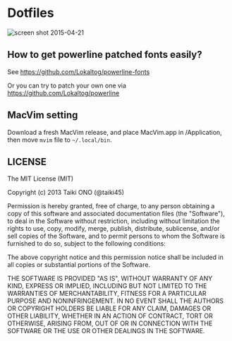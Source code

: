 # Dotfiles

![screen shot 2015-04-21](https://cloud.githubusercontent.com/assets/1460043/7251897/774a1964-e86a-11e4-9eac-3cd9cce841be.png)

## How to get powerline patched fonts easily?
See https://github.com/Lokaltog/powerline-fonts

Or you can try to patch your own one via https://github.com/Lokaltog/powerline

## MacVim setting
Download a fresh MacVim release, and place MacVim.app in /Application, then move `mvim` file to `~/.local/bin`.

## LICENSE

The MIT License (MIT)

Copyright (c) 2013 Taiki ONO (@taiki45)

Permission is hereby granted, free of charge, to any person obtaining a copy
of this software and associated documentation files (the "Software"), to deal
in the Software without restriction, including without limitation the rights
to use, copy, modify, merge, publish, distribute, sublicense, and/or sell
copies of the Software, and to permit persons to whom the Software is
furnished to do so, subject to the following conditions:

The above copyright notice and this permission notice shall be included in
all copies or substantial portions of the Software.

THE SOFTWARE IS PROVIDED "AS IS", WITHOUT WARRANTY OF ANY KIND, EXPRESS OR
IMPLIED, INCLUDING BUT NOT LIMITED TO THE WARRANTIES OF MERCHANTABILITY,
FITNESS FOR A PARTICULAR PURPOSE AND NONINFRINGEMENT. IN NO EVENT SHALL THE
AUTHORS OR COPYRIGHT HOLDERS BE LIABLE FOR ANY CLAIM, DAMAGES OR OTHER
LIABILITY, WHETHER IN AN ACTION OF CONTRACT, TORT OR OTHERWISE, ARISING FROM,
OUT OF OR IN CONNECTION WITH THE SOFTWARE OR THE USE OR OTHER DEALINGS IN
THE SOFTWARE.
